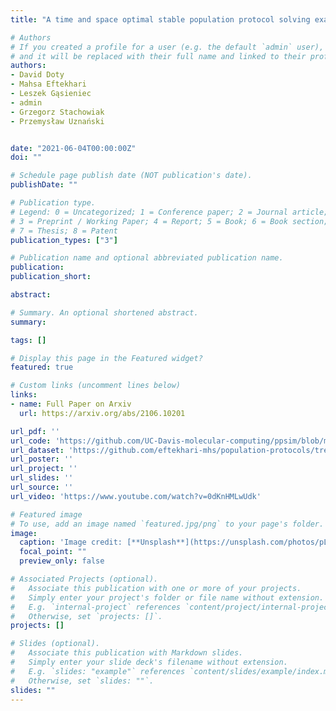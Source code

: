 ```yaml
---
title: "A time and space optimal stable population protocol solving exact majority"

# Authors
# If you created a profile for a user (e.g. the default `admin` user), write the username (folder name) here 
# and it will be replaced with their full name and linked to their profile.
authors:
- David Doty
- Mahsa Eftekhari
- Leszek Gąsieniec
- admin
- Grzegorz Stachowiak
- Przemysław Uznański


date: "2021-06-04T00:00:00Z"
doi: ""

# Schedule page publish date (NOT publication's date).
publishDate: ""

# Publication type.
# Legend: 0 = Uncategorized; 1 = Conference paper; 2 = Journal article;
# 3 = Preprint / Working Paper; 4 = Report; 5 = Book; 6 = Book section;
# 7 = Thesis; 8 = Patent
publication_types: ["3"]

# Publication name and optional abbreviated publication name.
publication:
publication_short: 

abstract: 

# Summary. An optional shortened abstract.
summary: 

tags: []

# Display this page in the Featured widget?
featured: true

# Custom links (uncomment lines below)
links:
- name: Full Paper on Arxiv
  url: https://arxiv.org/abs/2106.10201

url_pdf: ''
url_code: 'https://github.com/UC-Davis-molecular-computing/ppsim/blob/main/examples/majority.ipynb'
url_dataset: 'https://github.com/eftekhari-mhs/population-protocols/tree/master/Exact_Majority'
url_poster: ''
url_project: ''
url_slides: ''
url_source: ''
url_video: 'https://www.youtube.com/watch?v=0dKnHMLwUdk'

# Featured image
# To use, add an image named `featured.jpg/png` to your page's folder. 
image:
  caption: 'Image credit: [**Unsplash**](https://unsplash.com/photos/pLCdAaMFLTE)'
  focal_point: ""
  preview_only: false

# Associated Projects (optional).
#   Associate this publication with one or more of your projects.
#   Simply enter your project's folder or file name without extension.
#   E.g. `internal-project` references `content/project/internal-project/index.md`.
#   Otherwise, set `projects: []`.
projects: []

# Slides (optional).
#   Associate this publication with Markdown slides.
#   Simply enter your slide deck's filename without extension.
#   E.g. `slides: "example"` references `content/slides/example/index.md`.
#   Otherwise, set `slides: ""`.
slides: ""
---
```

